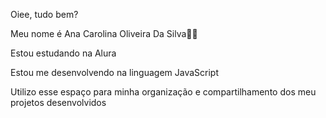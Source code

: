 Oiee, tudo bem?

Meu nome é Ana Carolina Oliveira Da Silva💙💙

Estou estudando na Alura

Estou me desenvolvendo na linguagem JavaScript

Utilizo esse espaço para minha organização e compartilhamento dos meu projetos desenvolvidos
